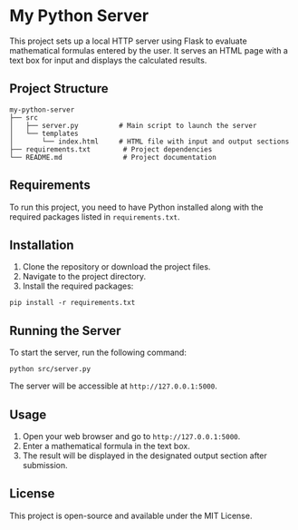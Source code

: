 # My Python Server

This project sets up a local HTTP server using Flask to evaluate mathematical formulas entered by the user. It serves an HTML page with a text box for input and displays the calculated results.

## Project Structure

```
my-python-server
├── src
│   ├── server.py          # Main script to launch the server
│   └── templates
│       └── index.html     # HTML file with input and output sections
├── requirements.txt        # Project dependencies
└── README.md               # Project documentation
```

## Requirements

To run this project, you need to have Python installed along with the required packages listed in `requirements.txt`.

## Installation

1. Clone the repository or download the project files.
2. Navigate to the project directory.
3. Install the required packages:

```
pip install -r requirements.txt
```

## Running the Server

To start the server, run the following command:

```
python src/server.py
```

The server will be accessible at `http://127.0.0.1:5000`.

## Usage

1. Open your web browser and go to `http://127.0.0.1:5000`.
2. Enter a mathematical formula in the text box.
3. The result will be displayed in the designated output section after submission.

## License

This project is open-source and available under the MIT License.